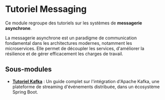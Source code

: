 # Tutoriel Messaging

Ce module regroupe des tutoriels sur les systèmes de **messagerie asynchrone**.

La messagerie asynchrone est un paradigme de communication fondamental dans les architectures modernes, notamment les microservices. Elle permet de découpler les services, d'améliorer la résilience et de gérer efficacement les charges de travail.

## Sous-modules

- **[Tutoriel Kafka](kafka-tutorial)** : Un guide complet sur l'intégration d'Apache Kafka, une plateforme de streaming d'événements distribuée, dans un écosystème Spring Boot.
